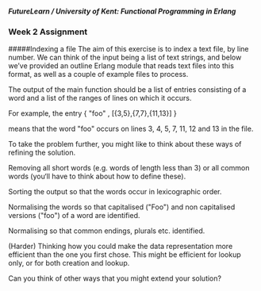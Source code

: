 ##### FutureLearn / University of Kent: Functional Programming in Erlang
### Week 2 Assignment

#####Indexing a file
The aim of this exercise is to index a text file, by line number. We can think
of the input being a list of text strings, and below we’ve provided an outline
Erlang module that reads text files into this format, as well as a couple of
example files to process.

The output of the main function should be a list of entries consisting of a word
and a list of the ranges of lines on which it occurs.

For example, the entry
    { "foo" , [{3,5},{7,7},{11,13}] }

means that the word "foo" occurs on lines 3, 4, 5, 7, 11, 12 and 13 in the
file.

To take the problem further, you might like to think about these ways of
refining the solution.

Removing all short words (e.g. words of length less than 3) or all common words
(you‘ll have to think about how to define these).

Sorting the output so that the words occur in lexicographic order.

Normalising the words so that capitalised ("Foo") and non capitalised versions
 ("foo") of a word are identified.

Normalising so that common endings, plurals etc. identified.

(Harder) Thinking how you could make the data representation more efficient than
the one you first chose. This might be efficient for lookup only, or for both
creation and lookup.

Can you think of other ways that you might extend your solution?
